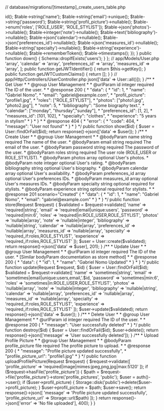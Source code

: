 // database/migrations/[timestamp]_create_users_table.php
<?php

use Illuminate\Database\Migrations\Migration;
use Illuminate\Database\Schema\Blueprint;
use Illuminate\Support\Facades\Schema;

return new class extends Migration
{
    public function up()
    {
        Schema::create('users', function (Blueprint $table) {
            $table->id();
            $table->string('name');
            $table->string('email')->unique();
            $table->string('password');
            $table->string('profil_picture')->nullable();
            $table->enum('roles', ['ROLE_USER', 'ROLE_STYLIST']);
            $table->json('photos')->nullable();
            $table->integer('note')->nullable();
            $table->text('bibliography')->nullable();
            $table->json('calendar')->nullable();
            $table->json('preferences_id')->nullable();
            $table->json('measures_id')->nullable();
            $table->string('specialty')->nullable();
            $table->string('experience')->nullable();
            $table->rememberToken();
            $table->timestamps();
        });
    }

    public function down()
    {
        Schema::dropIfExists('users');
    }
};

// app/Models/User.php
<?php

namespace App\Models;

use Illuminate\Database\Eloquent\Factories\HasFactory;
use Illuminate\Foundation\Auth\User as Authenticatable;
use Illuminate\Notifications\Notifiable;
use Tymon\JWTAuth\Contracts\JWTSubject;

class User extends Authenticatable implements JWTSubject
{
    use HasFactory, Notifiable;

    protected $fillable = [
        'name',
        'email',
        'password',
        'profil_picture',
        'roles',
        'photos',
        'note',
        'bibliography',
        'calendar',
        'preferences_id',
        'measures_id',
        'specialty',
        'experience'
    ];

    protected $hidden = [
        'password',
        'remember_token',
    ];

    protected $casts = [
        'photos' => 'array',
        'calendar' => 'array',
        'preferences_id' => 'array',
        'measures_id' => 'array',
    ];

    public function getJWTIdentifier()
    {
        return $this->getKey();
    }

    public function getJWTCustomClaims()
    {
        return [];
    }
}

// app/Http/Controllers/UserController.php
<?php

namespace App\Http\Controllers;

use App\Models\User;
use Illuminate\Http\Request;
use Illuminate\Support\Facades\Storage;

class UserController extends Controller
{
    /**
     * List Users
     * 
     * @group User Management
     * 
     * @response 200 {
     *  "data": [{
     *      "id": 1,
     *      "name": "Gabriel Nomo",
     *      "email": "gabriel@example.com",
     *      "profil_picture": "profile1.jpg",
     *      "roles": ["ROLE_STYLIST"],
     *      "photos": ["photo1.jpg", "photo2.jpg"],
     *      "note": 5,
     *      "bibliography": "Some biography text.",
     *      "calendar": ["monday", "thursday","sunday"],
     *      "preferences_id": [1, 2],
     *      "measures_id": [101, 102],
     *      "specialty": "clothes",
     *      "experience": "5 years in stylism"
     *  }]
     * }
     * 
     * @response 401 {
     *  "error": {
     *      "code": 401,
     *      "message": "Unauthorized"
     *  }
     * }
     */
    public function index()
    {
        return response()->json(['data' => User::all()]);
    }

    /**
     * Get User
     * 
     * @group User Management
     * 
     * @urlParam id integer required The ID of the user.
     * 
     * @response 200 {
     *  "data": {
     *      "id": 1,
     *      "name": "Gabriel Nomo",
     *      "email": "gabriel@example.com",
     *      "profil_picture": "profile1.jpg",
     *      "roles": ["ROLE_STYLIST"],
     *      "photos": ["photo1.jpg", "photo2.jpg"],
     *      "note": 5,
     *      "bibliography": "Some biography text.",
     *      "calendar": ["monday", "thursday","sunday"],
     *      "preferences_id": [1, 2],
     *      "measures_id": [101, 102],
     *      "specialty": "clothes",
     *      "experience": "5 years in stylism"
     *  }
     * }
     * 
     * @response 404 {
     *  "error": {
     *      "code": 404,
     *      "message": "User not found"
     *  }
     * }
     */
    public function show($id)
    {
        $user = User::findOrFail($id);
        return response()->json(['data' => $user]);
    }

    /**
     * Create User
     * 
     * @group User Management
     * 
     * @bodyParam name string required The name of the user.
     * @bodyParam email string required The email of the user.
     * @bodyParam password string required The password of the user.
     * @bodyParam roles string required The user role (ROLE_USER or ROLE_STYLIST).
     * @bodyParam photos array optional User's photos.
     * @bodyParam note integer optional User's rating.
     * @bodyParam bibliography string optional User's biography.
     * @bodyParam calendar array optional User's availability.
     * @bodyParam preferences_id array optional User's preferences IDs.
     * @bodyParam measures_id array optional User's measures IDs.
     * @bodyParam specialty string optional required for stylists.
     * @bodyParam experience string optional required for stylists.
     * 
     * @response 201 scenario="Created" {
     *  "data": {
     *      "id": 1,
     *      "name": "Gabriel Nomo",
     *      "email": "gabriel@example.com"
     *  }
     * }
     */
    public function store(Request $request)
    {
        $validated = $request->validate([
            'name' => 'required|string',
            'email' => 'required|email|unique:users',
            'password' => 'required|min:6',
            'roles' => 'required|in:ROLE_USER,ROLE_STYLIST',
            'photos' => 'nullable|array',
            'note' => 'nullable|integer',
            'bibliography' => 'nullable|string',
            'calendar' => 'nullable|array',
            'preferences_id' => 'nullable|array',
            'measures_id' => 'nullable|array',
            'specialty' => 'required_if:roles,ROLE_STYLIST',
            'experience' => 'required_if:roles,ROLE_STYLIST'
        ]);

        $user = User::create($validated);
        return response()->json(['data' => $user], 201);
    }

    /**
     * Update User
     * 
     * @group User Management
     * 
     * @urlParam id integer required The ID of the user.
     * [Similar bodyParam documentation as store method]
     * 
     * @response 200 {
     *  "data": {
     *      "id": 1,
     *      "name": "Gabriel Nomo Updated"
     *  }
     * }
     */
    public function update(Request $request, $id)
    {
        $user = User::findOrFail($id);
        $validated = $request->validate([
            'name' => 'sometimes|string',
            'email' => 'sometimes|email|unique:users,email,'.$id,
            'password' => 'sometimes|min:6',
            'roles' => 'sometimes|in:ROLE_USER,ROLE_STYLIST',
            'photos' => 'nullable|array',
            'note' => 'nullable|integer',
            'bibliography' => 'nullable|string',
            'calendar' => 'nullable|array',
            'preferences_id' => 'nullable|array',
            'measures_id' => 'nullable|array',
            'specialty' => 'required_if:roles,ROLE_STYLIST',
            'experience' => 'required_if:roles,ROLE_STYLIST'
        ]);

        $user->update($validated);
        return response()->json(['data' => $user]);
    }

    /**
     * Delete User
     * 
     * @group User Management
     * 
     * @urlParam id integer required The ID of the user.
     * 
     * @response 200 {
     *  "message": "User successfully deleted"
     * }
     */
    public function destroy($id)
    {
        $user = User::findOrFail($id);
        $user->delete();
        return response()->json(['message' => 'User successfully deleted']);
    }

    /**
     * Upload Profile Picture
     * 
     * @group User Management
     * 
     * @bodyParam profile_picture file required The profile picture to upload.
     * 
     * @response 200 {
     *  "message": "Profile picture updated successfully",
     *  "profile_picture_url": "profile1.jpg"
     * }
     */
    public function uploadProfilePicture(Request $request)
    {
        $request->validate([
            'profile_picture' => 'required|image|mimes:jpeg,png,jpg|max:5120'
        ]);

        if ($request->hasFile('profile_picture')) {
            $path = $request->file('profile_picture')->store('profile_pictures', 'public');
            
            $user = auth()->user();
            if ($user->profil_picture) {
                Storage::disk('public')->delete($user->profil_picture);
            }
            
            $user->profil_picture = $path;
            $user->save();

            return response()->json([
                'message' => 'Profile picture updated successfully',
                'profile_picture_url' => Storage::url($path)
            ]);
        }

        return response()->json(['error' => 'No file uploaded'], 400);
    }
}